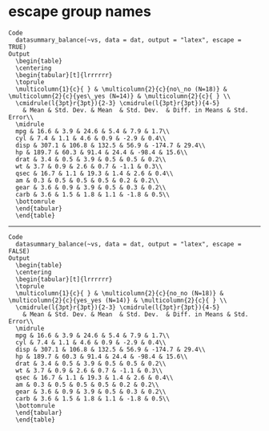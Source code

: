 # escape group names

    Code
      datasummary_balance(~vs, data = dat, output = "latex", escape = TRUE)
    Output
      \begin{table}
      \centering
      \begin{tabular}[t]{lrrrrrr}
      \toprule
      \multicolumn{1}{c}{ } & \multicolumn{2}{c}{no\_no (N=18)} & \multicolumn{2}{c}{yes\_yes (N=14)} & \multicolumn{2}{c}{ } \\
      \cmidrule(l{3pt}r{3pt}){2-3} \cmidrule(l{3pt}r{3pt}){4-5}
        & Mean & Std. Dev. & Mean  & Std. Dev.  & Diff. in Means & Std. Error\\
      \midrule
      mpg & 16.6 & 3.9 & 24.6 & 5.4 & 7.9 & 1.7\\
      cyl & 7.4 & 1.1 & 4.6 & 0.9 & -2.9 & 0.4\\
      disp & 307.1 & 106.8 & 132.5 & 56.9 & -174.7 & 29.4\\
      hp & 189.7 & 60.3 & 91.4 & 24.4 & -98.4 & 15.6\\
      drat & 3.4 & 0.5 & 3.9 & 0.5 & 0.5 & 0.2\\
      wt & 3.7 & 0.9 & 2.6 & 0.7 & -1.1 & 0.3\\
      qsec & 16.7 & 1.1 & 19.3 & 1.4 & 2.6 & 0.4\\
      am & 0.3 & 0.5 & 0.5 & 0.5 & 0.2 & 0.2\\
      gear & 3.6 & 0.9 & 3.9 & 0.5 & 0.3 & 0.2\\
      carb & 3.6 & 1.5 & 1.8 & 1.1 & -1.8 & 0.5\\
      \bottomrule
      \end{tabular}
      \end{table}

---

    Code
      datasummary_balance(~vs, data = dat, output = "latex", escape = FALSE)
    Output
      \begin{table}
      \centering
      \begin{tabular}[t]{lrrrrrr}
      \toprule
      \multicolumn{1}{c}{ } & \multicolumn{2}{c}{no_no (N=18)} & \multicolumn{2}{c}{yes_yes (N=14)} & \multicolumn{2}{c}{ } \\
      \cmidrule(l{3pt}r{3pt}){2-3} \cmidrule(l{3pt}r{3pt}){4-5}
        & Mean & Std. Dev. & Mean  & Std. Dev.  & Diff. in Means & Std. Error\\
      \midrule
      mpg & 16.6 & 3.9 & 24.6 & 5.4 & 7.9 & 1.7\\
      cyl & 7.4 & 1.1 & 4.6 & 0.9 & -2.9 & 0.4\\
      disp & 307.1 & 106.8 & 132.5 & 56.9 & -174.7 & 29.4\\
      hp & 189.7 & 60.3 & 91.4 & 24.4 & -98.4 & 15.6\\
      drat & 3.4 & 0.5 & 3.9 & 0.5 & 0.5 & 0.2\\
      wt & 3.7 & 0.9 & 2.6 & 0.7 & -1.1 & 0.3\\
      qsec & 16.7 & 1.1 & 19.3 & 1.4 & 2.6 & 0.4\\
      am & 0.3 & 0.5 & 0.5 & 0.5 & 0.2 & 0.2\\
      gear & 3.6 & 0.9 & 3.9 & 0.5 & 0.3 & 0.2\\
      carb & 3.6 & 1.5 & 1.8 & 1.1 & -1.8 & 0.5\\
      \bottomrule
      \end{tabular}
      \end{table}

